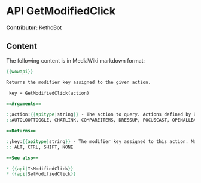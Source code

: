 # API GetModifiedClick

**Contributor:** KethoBot

## Content

The following content is in MediaWiki markdown format:

```mediawiki
{{wowapi}}

Returns the modifier key assigned to the given action.

 key = GetModifiedClick(action)

==Arguments==

:;action:{{apitype|string}} - The action to query. Actions defined by Blizzard: 
::AUTOLOOTTOGGLE, CHATLINK, COMPAREITEMS, DRESSUP, FOCUSCAST, OPENALLBAGS, PICKUPACTION, QUESTWATCHTOGGLE, SELFCAST, SHOWITEMFLYOUT, SOCKETITEM, SPLITSTACK, STICKYCAMERA, TOKENWATCHTOGGLE

==Returns==

:;key:{{apitype|string}} - The modifier key assigned to this action. May be one of:
:: ALT, CTRL, SHIFT, NONE

==See also==

* {{api|IsModifiedClick}}
* {{api|SetModifiedClick}}
```
